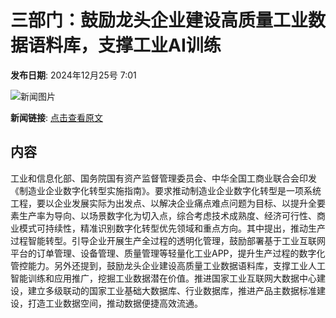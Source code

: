 # 三部门：鼓励龙头企业建设高质量工业数据语料库，支撑工业AI训练

**发布日期**: 2024年12月25号 7:01

![新闻图片](https://pic.chinaz.com/picmap/thumb/202310270933190076_7.jpg)

**新闻链接**: [点击查看原文](https://www.aibase.com/zh/news/14250)

## 内容

工业和信息化部、国务院国有资产监督管理委员会、中华全国工商业联合会印发《制造业企业数字化转型实施指南》。要求推动制造业企业数字化转型是一项系统工程，要以企业发展实际为出发点、以解决企业痛点难点问题为目标、以提升全要素生产率为导向、以场景数字化为切入点，综合考虑技术成熟度、经济可行性、商业模式可持续性，精准识别数字化转型优先领域和重点方向。其中提出，推动生产过程智能转型。引导企业开展生产全过程的透明化管理，鼓励部署基于工业互联网平台的订单管理、设备管理、质量管理等轻量化工业APP，提升生产过程的数字化管控能力。另外还提到，鼓励龙头企业建设高质量工业数据语料库，支撑工业人工智能训练和应用推广，挖掘工业数据潜在价值。推进国家工业互联网大数据中心建设，建立多级联动的国家工业基础大数据库、行业数据库，推进产品主数据标准建设，打造工业数据空间，推动数据便捷高效流通。
